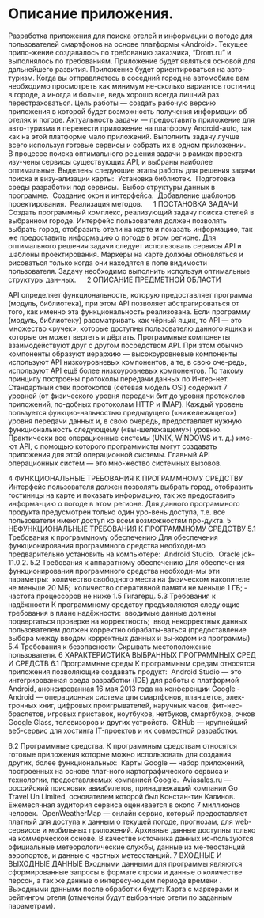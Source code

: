 # Описание приложения.
Разработка приложения для поиска отелей и информации о погоде для пользователей смартфонов на основе платформы «Android». Текущее прило-жение создавалось по требованию заказчика, “Drom.ru” и выполнялось по требованиям. Приложение будет являться основой для дальнейшего развития. Приложение будет ориентироваться на авто-туризм. Когда вы отправляетесь в соседний город на автомобиле вам необходимо просмотреть как минимум не-сколько вариантов гостиниц в городе, а иногда и больше, ведь хорошо всегда лишний раз перестраховаться.
Цель работы — создать рабочую версию приложения в которой будет возможность получения информации об отелях и погоде. 
	Актуальность задачи — предоставить приложение для авто-туризма и перенести приложение на платформу Android-auto, так как на этой платформе мало приложений. 
	Выполнить задачу лучше всего используя готовые сервисы и собрать их в одном приложении. 	
В процессе поиска оптимального решения задачи в рамках проекта изу-чены сервисы  существующих API, и выбраны наиболее оптимальные.
Выделены следующие этапы работы для решения задачи поиска и визу-ализации карты:
­	Установка библиотек.
­	Подготовка среды разработки под сервисы.
­	Выбор структуры данных в программе.
­	Создание окон и интерфейса.
­	Добавление шаблонов проектирования.
­	Реализация методов.
 
1	ПОСТАНОВКА ЗАДАЧИ
Создать программный комплекс, реализующий задачу поиска отелей в выбранном городе.
Интерфейс пользователя должен позволять выбрать город, отобразить отели на карте и показать информацию, так же предоставить информацию о погоде в этом регионе.
Для оптимального решения задачи следует использовать сервисы API и шаблоны проектирования.
Маркеры на карте должны обновляться и рисоваться только когда они находятся в поле видимости пользователя.
Задачу необходимо выполнить используя оптимальные структуры дан-ных.
 
2	ОПИСАНИЕ ПРЕДМЕТНОЙ ОБЛАСТИ

API определяет функциональность, которую предоставляет программа (модуль, библиотека), при этом API позволяет абстрагироваться от того, как именно эта функциональность реализована.
Если программу (модуль, библиотеку) рассматривать как чёрный ящик, то API — это множество «ручек», которые доступны пользователю данного ящика и которые он может вертеть и дёргать.
Программные компоненты взаимодействуют друг с другом посредством API. При этом обычно компоненты образуют иерархию — высокоуровневые компоненты используют API низкоуровневых компонентов, а те, в свою оче-редь, используют API ещё более низкоуровневых компонентов.
По такому принципу построены протоколы передачи данных по Интер-нет. Стандартный стек протоколов (сетевая модель OSI) содержит 7 уровней (от физического уровня передачи бит до уровня протоколов приложений, по-добных протоколам HTTP и IMAP). Каждый уровень пользуется функцио-нальностью предыдущего («нижележащего») уровня передачи данных и, в свою очередь, предоставляет нужную функциональность следующему («вы-шележащему») уровню.
Практически все операционные системы (UNIX, WINDOWS и т. д.) име-ют API, с помощью которого программисты могут создавать приложения для этой операционной системы. Главный API операционных систем — это мно-жество системных вызовов. 

4	ФУНКЦИОНАЛЬНЫЕ ТРЕБОВАНИЯ К ПРОГРАММНОМУ СРЕДСТВУ
Интерфейс пользователя должен позволять выбрать город, отобразить гостиницы на карте и показать информацию, так же предоставить информа-цию о погоде в этом регионе.
Для данного программного продукта предусмотрен только один уро-вень доступа, т.е. все пользователи имеют доступ ко всем возможностям про-дукта.
5	НЕФУНКЦИОНАЛЬНЫЕ ТРЕБОВАНИЯ К
 ПРОГРАММНОМУ СРЕДСТВУ
5.1	Требования к программному обеспечению
Для обеспечения функционирования программного средства необходи-мо предварительно установить на компьютере:
­	Android Studio.
­	Oracle jdk-11.0.2.
5.2	Требования к аппаратному обеспечению
Для обеспечения функционирования программного средства необходи-мы эти параметры:
­	количество свободного места на физическом накопителе не меньше 20 МБ;
­	количество оперативной памяти не меньше 1 ГБ;
­	частота процессоров не ниже 1.5 Гигагерц.
5.3	Требования к надёжности
К программному средству предъявляются следующие требования в плане надёжности:
­	вводимые данные должны подвергаться проверке на корректность;
­	ввод некорректных данных пользователем должен корректно обрабаты-ваться (предоставление выбора между вводом корректных данных и вы-ходом из программы)
5.4	Требования к безопасности
Скрывать местоположение пользователя.
6	ХАРАКТЕРИСТИКА ВЫБРАННЫХ ПРОГРАММНЫХ СРЕД И СРЕДСТВ
6.1	Программные среды
К программным средам относятся приложения позволяющие создавать продукт:
­	Android Studio — это интегрированная среда разработки (IDE) для работы с платформой Android, анонсированная 16 мая 2013 года на конференции Google 
­	Android — операционная система для смартфонов, планшетов, элек-тронных книг, цифровых проигрывателей, наручных часов, фит-нес-браслетов, игровых приставок, ноутбуков, нетбуков, смартбуков, очков Google Glass, телевизоров и других устройств.
­	GitHub — крупнейший веб-сервис для хостинга IT-проектов и их совместной разработки.

6.2	Программные средства.
К программным средствам относятся готовые приложения которые можно использовать для создания других, более функциональных:
­	Карты Google — набор приложений, построенных на основе плат-ного картографического сервиса и технологии, предоставляемых компанией Google. 
­	Aviasales.ru — российский поисковик авиабилетов, принадлежащий компании Go Travel Un Limited, основателем которой был Констан-тин Калинов. Ежемесячная аудитория сервиса оценивается в около 7 миллионов человек. 
­	OpenWeatherMap — онлайн сервис, который предоставляет платный для доступа к данным о текущей погоде, прогнозам, для web-сервисов и мобильных приложений. Архивные данные доступны только на коммерческой основе. В качестве источника данных ис-пользуются официальные метеорологические службы, данные из ме-теостанций аэропортов, и данные с частных метеостанций.
7	ВХОДНЫЕ И ВЫХОДНЫЕ ДАННЫЕ
Входными данными для программы являются сформированные запросы в формате строки и данные о количестве персон, а так же данные о интересу-ющем периоде времени .
Выходными данными после обработки будут:
Карта с маркерами и рейтингом отеля (отмечены будут выбранные отели по заданным параметрам). 

